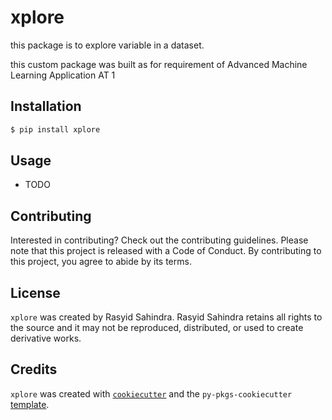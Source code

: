 # xplore

this package is to explore variable in a dataset.

this custom package was built as for requirement of Advanced Machine Learning Application AT 1

## Installation

```bash
$ pip install xplore
```

## Usage

- TODO

## Contributing

Interested in contributing? Check out the contributing guidelines. Please note that this project is released with a Code of Conduct. By contributing to this project, you agree to abide by its terms.

## License

`xplore` was created by Rasyid Sahindra. Rasyid Sahindra retains all rights to the source and it may not be reproduced, distributed, or used to create derivative works.

## Credits

`xplore` was created with [`cookiecutter`](https://cookiecutter.readthedocs.io/en/latest/) and the `py-pkgs-cookiecutter` [template](https://github.com/py-pkgs/py-pkgs-cookiecutter).
